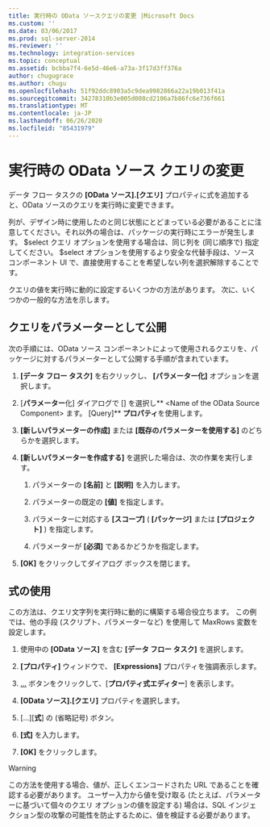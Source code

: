 ```yaml
---
title: 実行時の OData ソースクエリの変更 |Microsoft Docs
ms.custom: ''
ms.date: 03/06/2017
ms.prod: sql-server-2014
ms.reviewer: ''
ms.technology: integration-services
ms.topic: conceptual
ms.assetid: bcbba7f4-6e5d-46e6-a73a-3f17d3ff376a
author: chugugrace
ms.author: chugu
ms.openlocfilehash: 51f92ddc8903a5c9dea9982866a22a19b013f41a
ms.sourcegitcommit: 34278310b3e005d008cd2106a7b86fc6e736f661
ms.translationtype: MT
ms.contentlocale: ja-JP
ms.lasthandoff: 06/26/2020
ms.locfileid: "85431979"
---
```

# <a name="modify-odata-source-query-at-runtime"></a>実行時の OData ソース クエリの変更
  データ フロー タスクの **[OData ソース].[クエリ]** プロパティに式を追加すると、OData ソースのクエリを実行時に変更できます。  
  
 列が、デザイン時に使用したのと同じ状態にとどまっている必要があることに注意してください。それ以外の場合は、パッケージの実行時にエラーが発生します。 $select クエリ オプションを使用する場合は、同じ列を (同じ順序で) 指定してください。 $select オプションを使用するより安全な代替手段は、ソース コンポーネント UI で、直接使用することを希望しない列を選択解除することです。  
  
 クエリの値を実行時に動的に設定するいくつかの方法があります。 次に、いくつかの一般的な方法を示します。  
  
## <a name="exposing-the-query-as-a-parameter"></a>クエリをパラメーターとして公開  
 次の手順には、OData ソース コンポーネントによって使用されるクエリを、パッケージに対するパラメーターとして公開する手順が含まれています。  
  
1.  **[データ フロー タスク]** を右クリックし、 **[パラメーター化]** オプションを選択します。  
  
2.  [**パラメーター**化] ダイアログで [] を選択し** \<Name of the OData Source Component> ます。 [Query]** **プロパティ**を使用します。  
  
3.  **[新しいパラメーターの作成]** または **[既存のパラメーターを使用する]** のどちらかを選択します。  
  
4.  **[新しいパラメーターを作成する]** を選択した場合は、次の作業を実行します。  
  
    1.  パラメーターの **[名前]** と **[説明]** を入力します。  
  
    2.  パラメーターの既定の **[値]** を指定します。  
  
    3.  パラメーターに対応する **[スコープ]** ( **[パッケージ]** または **[プロジェクト]** ) を指定します。  
  
    4.  パラメーターが **[必須]** であるかどうかを指定します。  
  
5.  **[OK]** をクリックしてダイアログ ボックスを閉じます。  
  
## <a name="using-an-expression"></a>式の使用  
 この方法は、クエリ文字列を実行時に動的に構築する場合役立ちます。 この例では、他の手段 (スクリプト、パラメーターなど) を使用して MaxRows 変数を設定します。  
  
1.  使用中の **[OData ソース]** を含む **[データ フロー タスク]** を選択します。  
  
2.  **[プロパティ]** ウィンドウで、 **[Expressions]** プロパティを強調表示します。  
  
3.  [...](省略記号) ボタンをクリックして、[**プロパティ式エディター**] を表示します。  
  
4.  **[OData ソース].[クエリ]** プロパティを選択します。  
  
5.  [...][**式**] の (省略記号) ボタン。  
  
6.  **[式]** を入力します。  
  
7.  **[OK]** をクリックします。  
  
> [!WARNING]  
>  この方法を使用する場合、値が、正しくエンコードされた URL であることを確認する必要があります。 ユーザー入力から値を受け取る (たとえば、パラメーターに基づいて個々のクエリ オプションの値を設定する) 場合は、SQL インジェクション型の攻撃の可能性を防止するために、値を検証する必要があります。  
  
  
